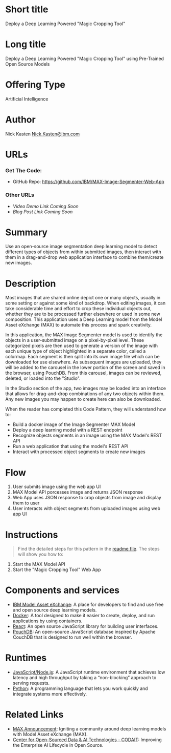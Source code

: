 # Short title

Deploy a Deep Learning Powered "Magic Cropping Tool"

# Long title

Deploy a Deep Learning Powered "Magic Cropping Tool" using Pre-Trained Open Source Models

# Offering Type

Artificial Intelligence

# Author

Nick Kasten <Nick.Kasten@ibm.com>
  
# URLs

### Get The Code: 
* GitHub Repo: https://github.com/IBM/MAX-Image-Segmenter-Web-App 

### Other URLs

* _Video Demo Link Coming Soon_
* _Blog Post Link Coming Soon_

# Summary

Use an open-source image segmentation deep learning model to detect different types of objects from within submitted images, then interact with them in a drag-and-drop web application interface to combine them/create new images.

# Description

Most images that are shared online depict one or many objects, usually in some setting or against some kind of backdrop. When editing images, it can take considerable time and effort to crop these individual objects out, whether they are to be processed further elsewhere or used in some new composition. This application uses a Deep Learning model from the Model Asset eXchange (MAX) to automate this process and spark creativity.

In this application, the MAX Image Segmenter model is used to identify the objects in a user-submitted image on a pixel-by-pixel level. These categorized pixels are then used to generate a version of the image with each unique type of object highlighted in a separate color, called a colormap. Each segment is then split into its own image file which can be downloaded for use elsewhere. As subsequent images are uploaded, they will be added to the carousel in the lower portion of the screen and saved in the browser, using PouchDB. From this carousel, images can be reviewed, deleted, or loaded into the "Studio".

In the Studio section of the app, two images may be loaded into an interface that allows for drag-and-drop combinations of any two objects within them. Any new images you may happen to create here can also be downloaded.

When the reader has completed this Code Pattern, they will understand how to:

* Build a docker image of the Image Segmenter MAX Model
* Deploy a deep learning model with a REST endpoint
* Recognize objects segments in an image using the MAX Model's REST API
* Run a web application that using the model's REST API
* Interact with processed object segments to create new images

# Flow

1. User submits image using the web app UI
2. MAX Model API porcesses image and returns JSON response
3. Web App uses JSON response to crop objects from image and display them to user
4. User interacts with object segments from uploaded images using web app UI

# Instructions

> Find the detailed steps for this pattern in the [readme file](https://github.com/IBM/MAX-Image-Segmenter-Web-App/blob/master/README.md). The steps will show you how to:

1. Start the MAX Model API
2. Start the "Magic Cropping Tool" Web App 

# Components and services

* [IBM Model Asset eXchange](https://developer.ibm.com/code/exchanges/models/): A place for developers to find and use free and open source deep learning models.
* [Docker](https://www.docker.com/): A tool designed to make it easier to create, deploy, and run applications by using containers.
* [React](https://reactjs.org/): An open source JavaScript library for building user interfaces.
* [PouchDB](https://pouchdb.com/): An open-source JavaScript database inspired by Apache CouchDB that is designed to run well within the browser.

# Runtimes

* [JavaScript/Node.js](https://nodejs.org): A JavaScript runtime environment that achieves low latency and high throughput by taking a “non-blocking” approach to serving requests.
* [Python](https://www.python.org/): A programming language that lets you work quickly and integrate systems more effectively.

# Related Links

* [MAX Announcement](https://developer.ibm.com/code/2018/03/20/igniting-a-community-around-deep-learning-models-with-model-asset-exchange-max/): Igniting a community around deep learning models with Model Asset eXchange (MAX).
* [Center for Open-Sourced Data & AI Technologies - CODAIT](https://developer.ibm.com/code/open/centers/codait/): Improving the Enterprise AI Lifecycle in Open Source.